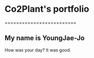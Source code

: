 # Co2Plant's portfolio
=========================
## My name is YoungJae-Jo
How was your day?
It was good.